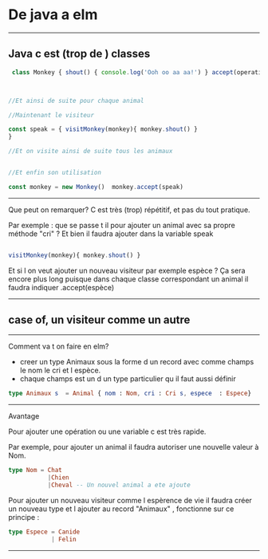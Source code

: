 
# De java a elm

---

## Java c est (trop de ) classes

```javascript
 class Monkey { shout() { console.log('Ooh oo aa aa!') } accept(operation) { operation.visitMonkey(this) } }



//Et ainsi de suite pour chaque animal

//Maintenant le visiteur

const speak = { visitMonkey(monkey){ monkey.shout() }
}

//Et on visite ainsi de suite tous les animaux


//Et enfin son utilisation

const monkey = new Monkey()  monkey.accept(speak) 
```

---
 Que peut on remarquer?
C est très (trop) répétitif, et pas du tout pratique.

 Par exemple : que se passe t il pour ajouter un animal avec sa propre méthode "cri" ?
Et bien il faudra ajouter dans la variable speak 

```javascript

visitMonkey(monkey){ monkey.shout() }

```


 Et si l on veut ajouter un nouveau visiteur par exemple espèce ?
 Ça sera encore plus long puisque dans chaque classe correspondant un animal il faudra indiquer
.accept(espèce)

---

## case of, un visiteur comme un autre

---

Comment va t on faire en elm?
- creer un type Animaux sous la forme d un record avec comme champs le nom le cri et l espèce.
- chaque champs est un d un type particulier qu il faut aussi définir

```elm
type Animaux s  = Animal { nom : Nom, cri : Cri s, espece  : Espece}
``` 

---

Avantage

Pour ajouter une opération ou une variable c est très rapide.

Par exemple, pour ajouter un animal il faudra autoriser une nouvelle valeur à Nom.


```elm
type Nom = Chat 
           |Chien
           |Cheval -- Un nouvel animal a ete ajoute
```
Pour ajouter un nouveau visiteur comme l espèrence de vie il faudra créer un nouveau type et l ajouter au record "Animaux" , fonctionne sur ce principe  : 
```elm
type Espece = Canide
            | Felin 
```

---